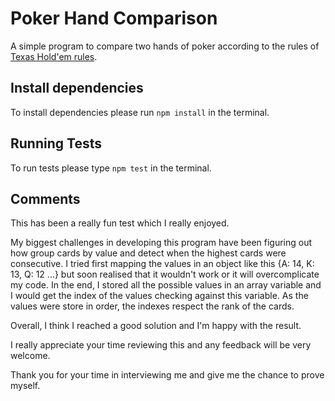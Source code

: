# Poker Hand Comparison

A simple program to compare two hands of poker according to the rules of [Texas Hold'em rules](https://en.wikipedia.org/wiki/Texas_hold_%27em#Hand_values).

## Install dependencies

To install dependencies please run `npm install` in the terminal.

## Running Tests

To run tests please type `npm test` in the terminal.

## Comments

This has been a really fun test which I really enjoyed.

My biggest challenges in developing this program have been figuring out how group cards by value and detect when the highest cards were consecutive. I tried first mapping the values in an object like this {A: 14, K: 13, Q: 12 ...} but soon realised that it wouldn't work or it will overcomplicate my code. In the end, I stored all the possible values in an array variable and I would get the index of the values checking against this variable. As the values were store in order, the indexes respect the rank of the cards.

Overall, I think I reached a good solution and I'm happy with the result.

I really appreciate your time reviewing this and any feedback will be very welcome.

Thank you for your time in interviewing me and give me the chance to prove myself.